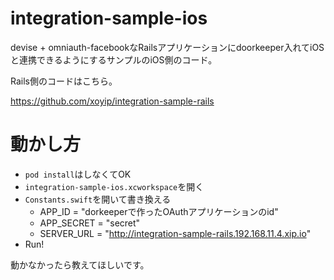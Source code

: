 # integration-sample-ios

devise + omniauth-facebookなRailsアプリケーションにdoorkeeper入れてiOSと連携できるようにするサンプルのiOS側のコード。

Rails側のコードはこちら。

https://github.com/xoyip/integration-sample-rails

# 動かし方

- `pod install`はしなくてOK
- `integration-sample-ios.xcworkspace`を開く
- `Constants.swift`を開いて書き換える
    - APP_ID = "dorkeeperで作ったOAuthアプリケーションのid"
    - APP_SECRET = "secret"
    - SERVER_URL = "http://integration-sample-rails.192.168.11.4.xip.io"
- Run!

動かなかったら教えてほしいです。

